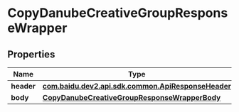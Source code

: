 

# CopyDanubeCreativeGroupResponseWrapper


## Properties

Name | Type | Description | Notes
------------ | ------------- | ------------- | -------------
**header** | [**com.baidu.dev2.api.sdk.common.ApiResponseHeader**](com.baidu.dev2.api.sdk.common.ApiResponseHeader.md) |  |  [optional]
**body** | [**CopyDanubeCreativeGroupResponseWrapperBody**](CopyDanubeCreativeGroupResponseWrapperBody.md) |  |  [optional]



